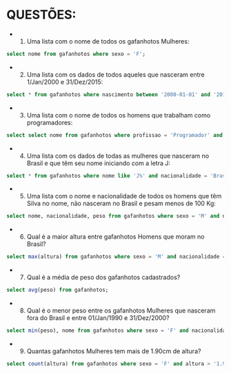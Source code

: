 # QUESTÕES:
* 1. Uma lista com o nome de todos os gafanhotos Mulheres:
```sql
select nome from gafanhotos where sexo = 'F';
```
* 2. Uma lista com os dados de todos aqueles que nasceram entre 1/Jan/2000 e 31/Dez/2015:
```sql
select * from gafanhotos where nascimento between '2000-01-01' and '2015-12-31';
```
* 3. Uma lista com o nome de todos os homens que trabalham como programadores:
```sql
select select nome from gafanhotos where profissao = 'Programador' and sexo = 'M';
```
* 4. Uma lista com os dados de todas as mulheres que nasceram no Brasil e que têm seu nome iniciando com a letra J:
```sql
select * from gafanhotos where nome like 'J%' and nacionalidade = 'Brasil' and sexo = 'F';
```
* 5. Uma lista com o nome e nacionalidade de todos os homens que têm Silva no nome, não nasceram no Brasil e pesam menos de 100 Kg:
```sql
select nome, nacionalidade, peso from gafanhotos where sexo = 'M' and nacionalidade != 'Brasil' and peso < '100' and nome like '%Silva%';
```
* 6. Qual é a maior altura entre gafanhotos Homens que moram no Brasil?
```sql
select max(altura) from gafanhotos where sexo = 'M' and nacionalidade = 'Brasil';
```
* 7. Qual é a média de peso dos gafanhotos cadastrados?
```sql
select avg(peso) from gafanhotos;
```
* 8. Qual é o menor peso entre os gafanhotos Mulheres que nasceram fora do Brasil e entre 01/Jan/1990 e 31/Dez/2000?
```sql
select min(peso), nome from gafanhotos where sexo = 'F' and nacionalidade != 'Brasil' and nascimento between '1990-01-01' and '2000-12-31';
```
* 9. Quantas gafanhotos Mulheres tem mais de 1.90cm de altura?
```sql
select count(altura) from gafanhotos where sexo = 'F' and altura > '1.90';
```

